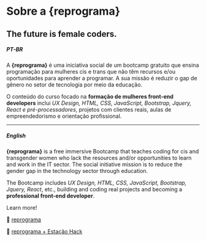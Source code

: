 # Sobre a {reprograma}

## The future is female coders.


##### PT-BR
A **{reprograma}** é uma iniciativa social de um bootcamp gratuito que ensina programação para mulheres cis e trans que não têm recursos e/ou oportunidades para aprender a programar. A sua missão é reduzir o gap de gênero no setor de tecnologia por meio da educação.

O conteúdo do curso focado na **formação de mulheres front-end developers** inclui *UX Design, HTML, CSS, JavaScript, Bootstrap, Jquery, React e pré-processadores*, projetos com clientes reais, aulas de empreendedorismo e orientação profissional.

______________

##### English
**{reprograma}** is a free immersive Bootcamp that teaches coding for cis and transgender women who lack the resources and/or opportunities to learn and work in the IT sector. The social initiative mission is to reduce the gender gap in the technology sector through education. 

The Bootcamp includes *UX Design, HTML, CSS, JavaScript, Bootstrap, Jquery, React*, etc., building and coding real projects and becoming a **professional front-end developer**.

Learn more!

:space_invader: [reprograma](http://reprograma.com.br)

:space_invader: [reprograma + Estação Hack](http://www.reprograma.com.br/estacao-hack)
